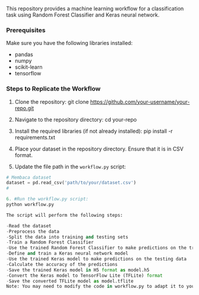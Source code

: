 This repository provides a machine learning workflow for a classification task using Random Forest Classifier and Keras neural network.

### Prerequisites

Make sure you have the following libraries installed:

- pandas
- numpy
- scikit-learn
- tensorflow

### Steps to Replicate the Workflow

1. Clone the repository:
git clone https://github.com/your-username/your-repo.git

2. Navigate to the repository directory:
cd your-repo

3. Install the required libraries (if not already installed):
pip install -r requirements.txt
 
4. Place your dataset in the repository directory. Ensure that it is in CSV format.

5. Update the file path in the `workflow.py` script:
```python
# Membaca dataset
dataset = pd.read_csv('path/to/your/dataset.csv')
#

6. #Run the workflow.py script:
python workflow.py

The script will perform the following steps:

-Read the dataset
-Preprocess the data
-Split the data into training and testing sets
-Train a Random Forest Classifier
-Use the trained Random Forest Classifier to make predictions on the training data
-Define and train a Keras neural network model
-Use the trained Keras model to make predictions on the testing data
-Calculate the accuracy of the predictions
-Save the trained Keras model in H5 format as model.h5
-Convert the Keras model to TensorFlow Lite (TFLite) format
-Save the converted TFLite model as model.tflite
Note: You may need to modify the code in workflow.py to adapt it to your specific dataset and task. Refer to the comments in the script for guidance.

